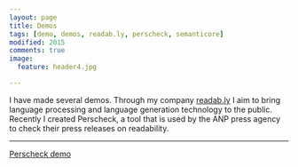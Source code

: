 ```yaml
---
layout: page
title: Demos
tags: [demo, demos, readab.ly, perscheck, semanticore]
modified: 2015
comments: true
image:
  feature: header4.jpg

---
```


I have made several demos. Through my company <a href="http://www.readab.ly">readab.ly</a> I aim to bring language processing and language generation technology to the public. Recently I created Perscheck, a tool that is used by the ANP press agency to check their press releases on readability. 

---


<a markdown="0" href="http://www.readab.ly" class="btn">Perscheck demo</a>
